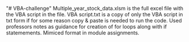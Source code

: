 "# VBA-challenge" 
Multiple_year_stock_data.xlsm is the full excel file with the VBA script in the file. 
VBA script.txt is a copy of only the VBA script in txt form if for some reason copy & paste is needed to run the code. 
Used professors notes as guidance for creation of for loops along with if statemements. 
Mimiced format in module assignments. 
